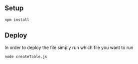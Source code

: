 ## Setup

```bash
npm install
```

## Deploy

In order to deploy the file simply run which file you want to run

```bash
node createTable.js
```